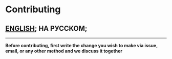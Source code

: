 # Contributing

## [ENGLISH](CONTRIBUTING.md); НА РУССКОМ;
<!---
full line:
[ENGLISH](CONTRIBUTING.md); [НА РУССКОМ](CONTRIBUTING.ru.md);
-->

---

**Before contributing, first write the change you wish to make via issue, email, or any other method and we discuss it together**
